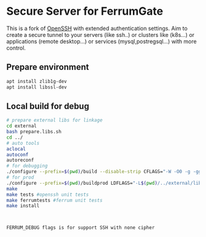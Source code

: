 # Secure Server for FerrumGate

This is a fork of [OpenSSH](https://github.com/openssh/openssh-portable) with extended authentication settings.
Aim to create a secure tunnel to your servers (like ssh..) or clusters like (k8s...) or applications (remote desktop...) or services (mysql,postregsql...) with more control.

## Prepare environment

```bash
apt install zlib1g-dev
apt install libssl-dev

```

## Local build for debug

```bash
# prepare external libs for linkage
cd external
bash prepare.libs.sh
cd ../
# auto tools
aclocal
autoconf
autoreconf
# for debugging
./configure --prefix=$(pwd)/build --disable-strip CFLAGS="-W -O0 -g -ggdb -DFERRUM_DEBUG -I$(pwd)/external/libs/include" LDFLAGS="-L$(pwd)/external/libs/lib -lcmocka"
# for prod
./configure --prefix=$(pwd)/buildprod LDFLAGS="-L$(pwd)/../external/libs/lib"
make
make tests #openssh unit tests
make ferrumtests #ferrum unit tests
make install



FERRUM_DEBUG flags is for support SSH with none cipher

```
